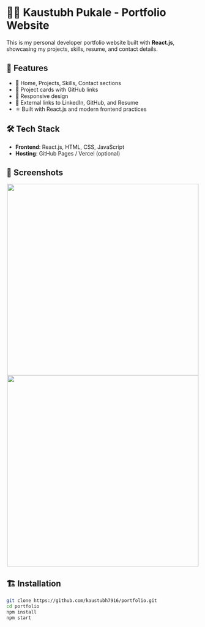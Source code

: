 # 🧑‍💻 Kaustubh Pukale - Portfolio Website

This is my personal developer portfolio website built with **React.js**, showcasing my projects, skills, resume, and contact details.

## 🚀 Features

- 📄 Home, Projects, Skills, Contact sections
- 💼 Project cards with GitHub links
- 📱 Responsive design
- 🔗 External links to LinkedIn, GitHub, and Resume
- ⚛️ Built with React.js and modern frontend practices

## 🛠 Tech Stack

- **Frontend**: React.js, HTML, CSS, JavaScript
- **Hosting**: GitHub Pages / Vercel (optional)

## 📸 Screenshots

<!-- Include screenshots if available -->
<p align="center">
  <img src="screenshots/home.png" width="500" />
  <img src="screenshots/projects.png" width="500" />
</p>

## 🏗️ Installation

```bash
git clone https://github.com/kaustubh7916/portfolio.git
cd portfolio
npm install
npm start


